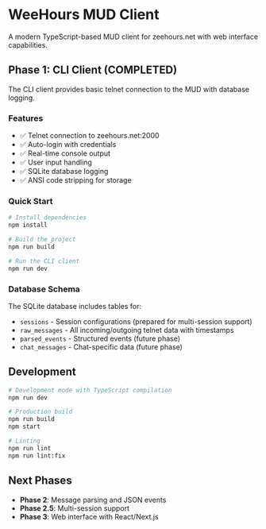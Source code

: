# WeeHours MUD Client

A modern TypeScript-based MUD client for zeehours.net with web interface capabilities.

## Phase 1: CLI Client (COMPLETED)

The CLI client provides basic telnet connection to the MUD with database logging.

### Features

- ✅ Telnet connection to zeehours.net:2000
- ✅ Auto-login with credentials
- ✅ Real-time console output
- ✅ User input handling
- ✅ SQLite database logging
- ✅ ANSI code stripping for storage

### Quick Start

```bash
# Install dependencies
npm install

# Build the project
npm run build

# Run the CLI client
npm run dev
```

### Database Schema

The SQLite database includes tables for:
- `sessions` - Session configurations (prepared for multi-session support)
- `raw_messages` - All incoming/outgoing telnet data with timestamps
- `parsed_events` - Structured events (future phase)
- `chat_messages` - Chat-specific data (future phase)

## Development

```bash
# Development mode with TypeScript compilation
npm run dev

# Production build
npm run build
npm start

# Linting
npm run lint
npm run lint:fix
```

## Next Phases

- **Phase 2**: Message parsing and JSON events
- **Phase 2.5**: Multi-session support
- **Phase 3**: Web interface with React/Next.js